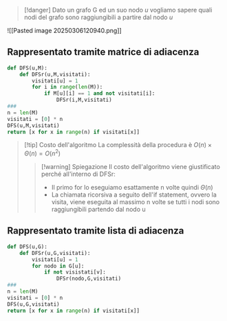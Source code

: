 >[!danger] Dato un grafo G ed un suo nodo *u* vogliamo sapere quali nodi del grafo sono raggiungibili a partire dal nodo *u*

![[Pasted image 20250306120940.png]]
## Rappresentato tramite matrice di adiacenza

```Python
def DFS(u,M):
	def DFSr(u,M,visitati):
		visitati[u] = 1
		for i in range(len(M)):
			if M[u][i] == 1 and not visitati[i]:
				DFSr(i,M,visitati)
###
n = len(M)
visitati = [0] * n
DFS(u,M,visitati)
return [x for x in range(n) if visitati[x]]
```
>[!tip] Costo dell'algoritmo
>La complessità della procedura è $O(n)\times\Theta(n) = O(n^2)$
>>[!warning]  Spiegazione
>>Il costo dell'algoritmo viene giustificato perché all'interno di DFSr:
>>- Il primo for lo eseguiamo esattamente n volte quindi $\Theta(n)$
>>- La chiamata ricorsiva a seguito dell'if statement, ovvero la visita, viene eseguita al massimo n volte se tutti i nodi sono raggiungibili partendo dal nodo u




## Rappresentato tramite lista di adiacenza
```Python
def DFS(u,G):
	def DFSr(u,G,visitati):
		visitati[u] = 1
		for nodo in G[u]:
			if not visistati[v]:
				DFSr(nodo,G,visitati)
###
n = len(M)
visitati = [0] * n
DFS(u,G,visitati)
return [x for x in range(n) if visitati[x]]

```

